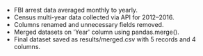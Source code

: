 - FBI arrest data averaged monthly to yearly.
- Census multi-year data collected via API for 2012–2016.
- Columns renamed and unnecessary fields removed.
- Merged datasets on 'Year' column using pandas.merge().
- Final dataset saved as results/merged.csv with 5 records and 4 columns.
